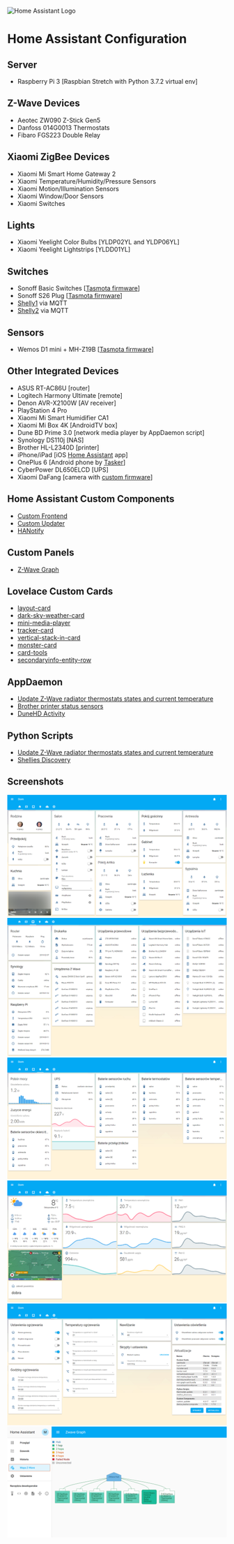 ![Home Assistant Logo](https://github.com/brianjking/hass-config/blob/master/images/hass.png "Home Assistant Logo")

# Home Assistant Configuration

## Server

* Raspberry Pi 3 [Raspbian Stretch with Python 3.7.2 virtual env]

## Z-Wave Devices

* Aeotec ZW090 Z-Stick Gen5
* Danfoss 014G0013 Thermostats
* Fibaro FGS223 Double Relay

## Xiaomi ZigBee Devices

* Xiaomi Mi Smart Home Gateway 2
* Xiaomi Temperature/Humidity/Pressure Sensors
* Xiaomi Motion/Illumination Sensors
* Xiaomi Window/Door Sensors
* Xiaomi Switches

## Lights

* Xiaomi Yeelight Color Bulbs [YLDP02YL and YLDP06YL]
* Xiaomi Yeelight Lightstrips [YLDD01YL]

## Switches

* Sonoff Basic Switches [[Tasmota firmware](https://github.com/arendst/Sonoff-Tasmota)]
* Sonoff S26 Plug [[Tasmota firmware](https://github.com/arendst/Sonoff-Tasmota)]
* [Shelly1](https://shelly.cloud/shelly1-open-source/) via MQTT
* [Shelly2](https://shelly.cloud/shelly2/) via MQTT

## Sensors

* Wemos D1 mini + MH-Z19B [[Tasmota firmware](https://github.com/arendst/Sonoff-Tasmota)]

## Other Integrated Devices

* ASUS RT-AC86U [router]
* Logitech Harmony Ultimate [remote]
* Denon AVR-X2100W [AV receiver]
* PlayStation 4 Pro
* Xiaomi Mi Smart Humidifier CA1
* Xiaomi Mi Box 4K [AndroidTV box]
* Dune BD Prime 3.0 [network media player by AppDaemon script]
* Synology DS110j [NAS]
* Brother HL-L2340D [printer]
* iPhone/iPad [iOS [Home Assistant](https://itunes.apple.com/us/app/home-assistant-companion/id1099568401) app]
* OnePlus 6 [Android phone by [Tasker](https://play.google.com/store/apps/details?id=net.dinglisch.android.taskerm)]
* CyberPower DL650ELCD [UPS]
* Xiaomi DaFang [camera with [custom firmware](https://github.com/EliasKotlyar/Xiaomi-Dafang-Hacks)]

## Home Assistant Custom Components

* [Custom Frontend](https://github.com/home-assistant/home-assistant/pull/10783)
* [Custom Updater](https://github.com/custom-components/custom_updater)
* [HANotify](https://github.com/MCrissDev/HANotify)

## Custom Panels

* [Z-Wave Graph](https://gist.github.com/AdamNaj/cbf4d792a22f443fe9d354e4dca4de00)

## Lovelace Custom Cards

* [layout-card](https://github.com/thomasloven/lovelace-layout-card)
* [dark-sky-weather-card](https://github.com/iammexx/home-assistant-config/tree/master/ui/darksky)
* [mini-media-player](https://github.com/kalkih/mini-media-player)
* [tracker-card](https://github.com/custom-cards/tracker-card)
* [vertical-stack-in-card](https://github.com/custom-cards/vertical-stack-in-card)
* [monster-card](https://community.home-assistant.io/t/lovelace-bringing-back-entity-filter-monster-card/58701)
* [card-tools](https://github.com/thomasloven/lovelace-card-tools)
* [secondaryinfo-entity-row](https://github.com/MizterB/lovelace-secondaryinfo-entity-row)

## AppDaemon

* [Update Z-Wave radiator thermostats states and current temperature](https://github.com/bieniu/home-assistant-config/blob/master/apps/thermostats_update.py)
* [Brother printer status sensors](https://github.com/bieniu/home-assistant-config/blob/master/apps/brother_printer_status.py)
* [DuneHD Activity](https://github.com/bieniu/home-assistant-config/blob/master/apps/dune_activity.py)

## Python Scripts

* [Update Z-Wave radiator thermostats states and current temperature](https://github.com/bieniu/home-assistant-config/blob/master/python_scripts/thermostat_update.py)
* [Shellies Discovery](https://github.com/bieniu/home-assistant-config/blob/master/python_scripts/shellies_discovery.py)

## Screenshots

![HA Overview](https://github.com/bieniu/home-assistant-config/blob/master/screenshots/HA-overview.png)
![HA Network](https://github.com/bieniu/home-assistant-config/blob/master/screenshots/HA-network.png)
![HA Energy](https://github.com/bieniu/home-assistant-config/blob/master/screenshots/HA-energy.png)
![HA Climate](https://github.com/bieniu/home-assistant-config/blob/master/screenshots/HA-climate.png)
![HA Settings](https://github.com/bieniu/home-assistant-config/blob/master/screenshots/HA-settings.png)
![HA ZWave](https://github.com/bieniu/home-assistant-config/blob/master/screenshots/HA-zwave.png)

